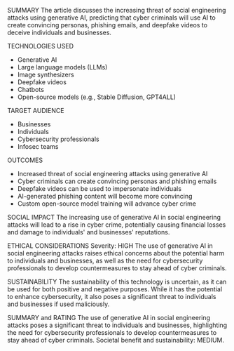SUMMARY
The article discusses the increasing threat of social engineering attacks using generative AI, predicting that cyber criminals will use AI to create convincing personas, phishing emails, and deepfake videos to deceive individuals and businesses.

TECHNOLOGIES USED
- Generative AI
- Large language models (LLMs)
- Image synthesizers
- Deepfake videos
- Chatbots
- Open-source models (e.g., Stable Diffusion, GPT4ALL)

TARGET AUDIENCE
- Businesses
- Individuals
- Cybersecurity professionals
- Infosec teams

OUTCOMES
- Increased threat of social engineering attacks using generative AI
- Cyber criminals can create convincing personas and phishing emails
- Deepfake videos can be used to impersonate individuals
- AI-generated phishing content will become more convincing
- Custom open-source model training will advance cyber crime

SOCIAL IMPACT
The increasing use of generative AI in social engineering attacks will lead to a rise in cyber crime, potentially causing financial losses and damage to individuals' and businesses' reputations.

ETHICAL CONSIDERATIONS
Severity: HIGH
The use of generative AI in social engineering attacks raises ethical concerns about the potential harm to individuals and businesses, as well as the need for cybersecurity professionals to develop countermeasures to stay ahead of cyber criminals.

SUSTAINABILITY
The sustainability of this technology is uncertain, as it can be used for both positive and negative purposes. While it has the potential to enhance cybersecurity, it also poses a significant threat to individuals and businesses if used maliciously.

SUMMARY and RATING
The use of generative AI in social engineering attacks poses a significant threat to individuals and businesses, highlighting the need for cybersecurity professionals to develop countermeasures to stay ahead of cyber criminals. Societal benefit and sustainability: MEDIUM.
